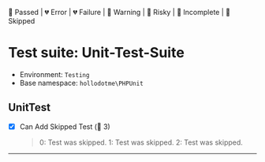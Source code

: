 💚 Passed | 💔 Error | 💔 Failure | 🧡 Warning | 💛 Risky | 💙 Incomplete | 💜 Skipped

# Test suite: Unit-Test-Suite

* Environment: `Testing`
* Base namespace: `hollodotme\PHPUnit`

## UnitTest

- [x] Can Add Skipped Test (💜 3)
  > 0: Test was skipped.
  > 1: Test was skipped.
  > 2: Test was skipped.


---

